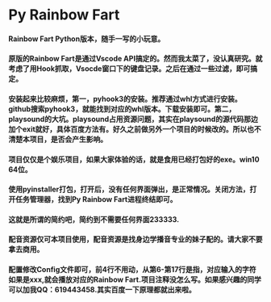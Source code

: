 # Py Rainbow Fart

#### Rainbow Fart Python版本，随手一写的小玩意。

#### 原版的Rainbow Fart是通过Vscode API搞定的。然而我太菜了，没认真研究。就考虑了用Hook抓取，Vsocde窗口下的键盘记录。之后在通过一些过滤，即可搞定。

#### 安装起来比较麻烦，第一，pyhook3的安装。推荐通过whl方式进行安装。github搜索pyhook3，就能找到对应的whl版本。下载安装即可。第二，playsound的大坑。playsound占用资源问题，其实在playsound的源代码那边加个exit就好，具体百度方法有。好久之前做另外一个项目的时候改的。所以也不清楚本项目，是否会产生影响。

#### 项目仅仅是个娱乐项目，如果大家体验的话，就是食用已经打包好的exe。win10 64位。

#### 使用pyinstaller打包，打开后，没有任何界面弹出，是正常情况。关闭方法，打开任务管理器，找到Py Rainbow Fart进程终结即可。

#### 这就是所谓的简约吧，简约到不需要任何界面233333.

#### 配音资源仅可本项目使用，配音资源是找身边学播音专业的妹子配的。请大家不要拿去商用。

#### 配置修改Config文件即可，前4行不用动，从第6-第17行是指，对应输入的字符如果是xxx,就会播放对应的Rainbow Fart.项目注释没怎么写。如果感兴趣的同学可以加我QQ：619443458.其实百度一下原理都就出来啦。